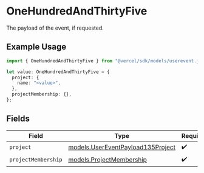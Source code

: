 # OneHundredAndThirtyFive

The payload of the event, if requested.

## Example Usage

```typescript
import { OneHundredAndThirtyFive } from "@vercel/sdk/models/userevent.js";

let value: OneHundredAndThirtyFive = {
  project: {
    name: "<value>",
  },
  projectMembership: {},
};
```

## Fields

| Field                                                                        | Type                                                                         | Required                                                                     | Description                                                                  |
| ---------------------------------------------------------------------------- | ---------------------------------------------------------------------------- | ---------------------------------------------------------------------------- | ---------------------------------------------------------------------------- |
| `project`                                                                    | [models.UserEventPayload135Project](../models/usereventpayload135project.md) | :heavy_check_mark:                                                           | N/A                                                                          |
| `projectMembership`                                                          | [models.ProjectMembership](../models/projectmembership.md)                   | :heavy_check_mark:                                                           | N/A                                                                          |